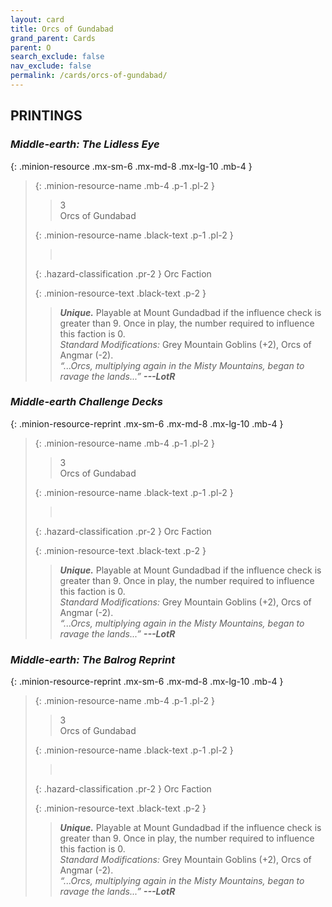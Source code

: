```yaml
---
layout: card
title: Orcs of Gundabad
grand_parent: Cards
parent: O
search_exclude: false
nav_exclude: false
permalink: /cards/orcs-of-gundabad/
---
```


## PRINTINGS


### _Middle-earth: The Lidless Eye_

{: .minion-resource .mx-sm-6 .mx-md-8 .mx-lg-10 .mb-4 }
> {: .minion-resource-name .mb-4 .p-1 .pl-2 }
> > <div class="hazard-mp">3</div>
> > <div class="card-name">Orcs of Gundabad</div>
>
> {: .minion-resource-name .black-text .p-1 .pl-2 }
> > &nbsp;
>
> {: .hazard-classification .pr-2 }
> Orc Faction
>
> {: .minion-resource-text .black-text .p-2 }
> > _**Unique.**_ Playable at Mount Gundadbad if the influence check is greater than 9. Once in play, the number required to influence this faction is 0. <br>_Standard Modifications:_ Grey Mountain Goblins (+2), Orcs of Angmar (-2). <br>_“...Orcs, multiplying again in the Misty Mountains, began to ravage the lands...”_ ***---&#65279;LotR***  
> 

### _Middle-earth Challenge Decks_

{: .minion-resource-reprint .mx-sm-6 .mx-md-8 .mx-lg-10 .mb-4 }
> {: .minion-resource-name .mb-4 .p-1 .pl-2 }
> > <div class="hazard-mp">3</div>
> > <div class="card-name">Orcs of Gundabad</div>
>
> {: .minion-resource-name .black-text .p-1 .pl-2 }
> > &nbsp;
>
> {: .hazard-classification .pr-2 }
> Orc Faction
>
> {: .minion-resource-text .black-text .p-2 }
> > _**Unique.**_ Playable at Mount Gundadbad if the influence check is greater than 9. Once in play, the number required to influence this faction is 0. <br>_Standard Modifications:_ Grey Mountain Goblins (+2), Orcs of Angmar (-2). <br>_“...Orcs, multiplying again in the Misty Mountains, began to ravage the lands...”_ ***---&#65279;LotR***  
> 

### _Middle-earth: The Balrog Reprint_

{: .minion-resource-reprint .mx-sm-6 .mx-md-8 .mx-lg-10 .mb-4 }
> {: .minion-resource-name .mb-4 .p-1 .pl-2 }
> > <div class="hazard-mp">3</div>
> > <div class="card-name">Orcs of Gundabad</div>
>
> {: .minion-resource-name .black-text .p-1 .pl-2 }
> > &nbsp;
>
> {: .hazard-classification .pr-2 }
> Orc Faction
>
> {: .minion-resource-text .black-text .p-2 }
> > _**Unique.**_ Playable at Mount Gundadbad if the influence check is greater than 9. Once in play, the number required to influence this faction is 0. <br>_Standard Modifications:_ Grey Mountain Goblins (+2), Orcs of Angmar (-2). <br>_“...Orcs, multiplying again in the Misty Mountains, began to ravage the lands...”_ ***---&#65279;LotR***  
> 
